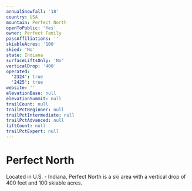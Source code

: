 ```yaml
---
annualSnowfall: '18'
country: USA
mountain: Perfect North
openToPublic: 'Yes'
owner: Perfect Family
passAffiliations: ''
skiableAcres: '100'
skied: 'No'
state: Indiana
surfaceLiftsOnly: 'No'
verticalDrop: '400'
operated:
  '2324': true
  '2425': true
website: ''
elevationBase: null
elevationSummit: null
trailCount: null
trailPctBeginner: null
trailPctIntermediate: null
trailPctAdvanced: null
liftCount: null
trailPctExpert: null
---
```



# Perfect North

Located in U.S. - Indiana, Perfect North is a ski area with a vertical drop of 400 feet and 100 skiable acres.
